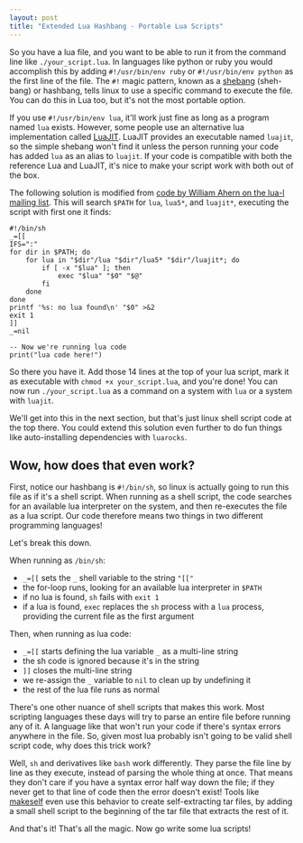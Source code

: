 ```yaml
---
layout: post
title: "Extended Lua Hashbang - Portable Lua Scripts"
---
```



So you have a lua file, and you want to be able to run it from the command line like `./your_script.lua`. In languages like python or ruby you would accomplish this by adding `#!/usr/bin/env ruby` or `#!/usr/bin/env python` as the first line of the file. The `#!` magic pattern, known as a [shebang](https://en.wikipedia.org/wiki/Shebang_(Unix)) (sheh-bang) or hashbang, tells linux to use a specific command to execute the file. You can do this in Lua too, but it's not the most portable option.

If you use `#!/usr/bin/env lua`, it'll work just fine as long as a program named `lua` exists. However, some people use an alternative lua implementation called [LuaJIT](https://luajit.org/). LuaJIT provides an executable named `luajit`, so the simple shebang won't find it unless the person running your code has added `lua` as an alias to `luajit`. If your code is compatible with both the reference Lua and LuaJIT, it's nice to make your script work with both out of the box.

The following solution is modified from [code by William Ahern on the lua-l mailing list](http://lua-users.org/lists/lua-l/2015-01/msg00633.html). This will search `$PATH` for `lua`, `lua5*`, and `luajit*`, executing the script with first one it finds:

```
#!/bin/sh
_=[[
IFS=":"
for dir in $PATH; do
    for lua in "$dir"/lua "$dir"/lua5* "$dir"/luajit*; do
        if [ -x "$lua" ]; then
            exec "$lua" "$0" "$@"
        fi
    done
done
printf '%s: no lua found\n' "$0" >&2
exit 1
]]
_=nil

-- Now we're running lua code
print("lua code here!")
```

So there you have it. Add those 14 lines at the top of your lua script, mark it as executable with `chmod +x your_script.lua`, and you're done! You can now run `./your_script.lua` as a command on a system with `lua` or a system with `luajit`.

We'll get into this in the next section, but that's just linux shell script code at the top there. You could extend this solution even further to do fun things like auto-installing dependencies with `luarocks`.

## Wow, how does that even work?

First, notice our hashbang is `#!/bin/sh`, so linux is actually going to run this file as if it's a shell script. When running as a shell script, the code searches for an available lua interpreter on the system, and then re-executes the file as a lua script. Our code therefore means two things in two different programming languages!


Let's break this down.

When running as `/bin/sh`:

- `_=[[` sets the `_` shell variable to the string `"[["`
- the for-loop runs, looking for an available lua interpreter in `$PATH`
- if no lua is found, `sh` fails with `exit 1`
- if a lua is found, `exec` replaces the `sh` process with a `lua` process, providing the current file as the first argument


Then, when running as lua code:

- `_=[[` starts defining the lua variable `_` as a multi-line string
- the sh code is ignored because it's in the string
- `]]` closes the multi-line string
- we re-assign the `_` variable to `nil` to clean up by undefining it
- the rest of the lua file runs as normal


There's one other nuance of shell scripts that makes this work. Most scripting languages these days will try to parse an entire file before running any of it. A language like that won't run your code if there's syntax errors anywhere in the file. So, given most lua probably isn't going to be valid shell script code, why does this trick work?

Well, `sh` and derivatives like `bash` work differently. They parse the file line by line as they execute, instead of parsing the whole thing at once. That means they don't care if you have a syntax error half way down the file; if they never get to that line of code then the error doesn't exist! Tools like [makeself](https://makeself.io/) even use this behavior to create self-extracting tar files, by adding a small shell script to the beginning of the tar file that extracts the rest of it.

And that's it! That's all the magic. Now go write some lua scripts!

